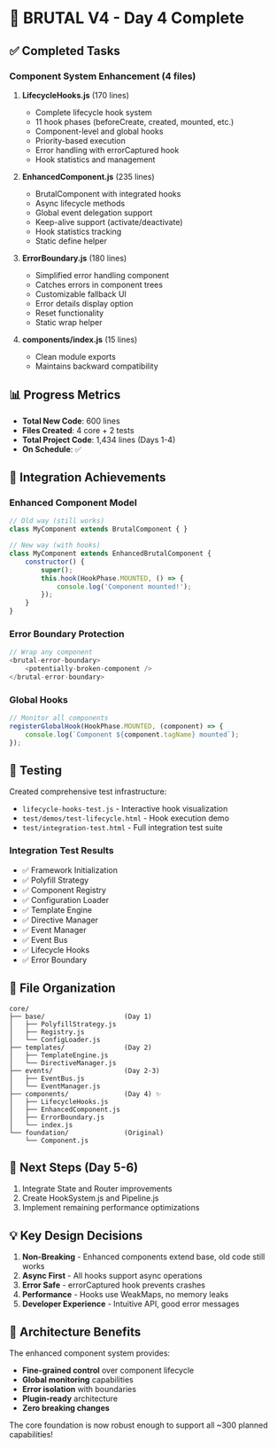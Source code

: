 # 🎯 BRUTAL V4 - Day 4 Complete

## ✅ Completed Tasks

### Component System Enhancement (4 files)

1. **LifecycleHooks.js** (170 lines)
   - Complete lifecycle hook system
   - 11 hook phases (beforeCreate, created, mounted, etc.)
   - Component-level and global hooks
   - Priority-based execution
   - Error handling with errorCaptured hook
   - Hook statistics and management

2. **EnhancedComponent.js** (235 lines)
   - BrutalComponent with integrated hooks
   - Async lifecycle methods
   - Global event delegation support
   - Keep-alive support (activate/deactivate)
   - Hook statistics tracking
   - Static define helper

3. **ErrorBoundary.js** (180 lines)
   - Simplified error handling component
   - Catches errors in component trees
   - Customizable fallback UI
   - Error details display option
   - Reset functionality
   - Static wrap helper

4. **components/index.js** (15 lines)
   - Clean module exports
   - Maintains backward compatibility

## 📊 Progress Metrics

- **Total New Code**: 600 lines
- **Files Created**: 4 core + 2 tests
- **Total Project Code**: 1,434 lines (Days 1-4)
- **On Schedule**: ✅

## 🔄 Integration Achievements

### Enhanced Component Model
```javascript
// Old way (still works)
class MyComponent extends BrutalComponent { }

// New way (with hooks)
class MyComponent extends EnhancedBrutalComponent {
    constructor() {
        super();
        this.hook(HookPhase.MOUNTED, () => {
            console.log('Component mounted!');
        });
    }
}
```

### Error Boundary Protection
```javascript
// Wrap any component
<brutal-error-boundary>
    <potentially-broken-component />
</brutal-error-boundary>
```

### Global Hooks
```javascript
// Monitor all components
registerGlobalHook(HookPhase.MOUNTED, (component) => {
    console.log(`Component ${component.tagName} mounted`);
});
```

## 🧪 Testing

Created comprehensive test infrastructure:
- `lifecycle-hooks-test.js` - Interactive hook visualization
- `test/demos/test-lifecycle.html` - Hook execution demo
- `test/integration-test.html` - Full integration test suite

### Integration Test Results
- ✅ Framework Initialization
- ✅ Polyfill Strategy
- ✅ Component Registry
- ✅ Configuration Loader
- ✅ Template Engine
- ✅ Directive Manager
- ✅ Event Manager
- ✅ Event Bus
- ✅ Lifecycle Hooks
- ✅ Error Boundary

## 📁 File Organization

```
core/
├── base/                    (Day 1)
│   ├── PolyfillStrategy.js
│   ├── Registry.js
│   └── ConfigLoader.js
├── templates/               (Day 2)
│   ├── TemplateEngine.js
│   └── DirectiveManager.js
├── events/                  (Day 2-3)
│   ├── EventBus.js
│   └── EventManager.js
├── components/              (Day 4) ✨
│   ├── LifecycleHooks.js
│   ├── EnhancedComponent.js
│   ├── ErrorBoundary.js
│   └── index.js
└── foundation/              (Original)
    └── Component.js
```

## 🚀 Next Steps (Day 5-6)

1. Integrate State and Router improvements
2. Create HookSystem.js and Pipeline.js
3. Implement remaining performance optimizations

## 💡 Key Design Decisions

1. **Non-Breaking** - Enhanced components extend base, old code still works
2. **Async First** - All hooks support async operations
3. **Error Safe** - errorCaptured hook prevents crashes
4. **Performance** - Hooks use WeakMaps, no memory leaks
5. **Developer Experience** - Intuitive API, good error messages

## 🎯 Architecture Benefits

The enhanced component system provides:
- **Fine-grained control** over component lifecycle
- **Global monitoring** capabilities
- **Error isolation** with boundaries
- **Plugin-ready** architecture
- **Zero breaking changes**

The core foundation is now robust enough to support all ~300 planned capabilities!